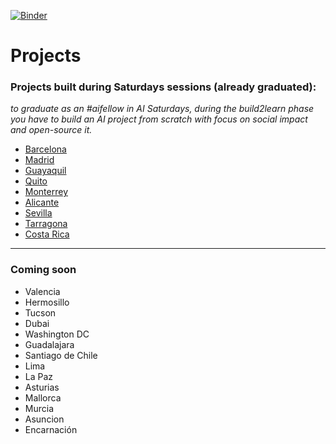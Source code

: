 [![Binder](https://mybinder.org/badge_logo.svg)](https://mybinder.org/v2/gh/SaturdaysAI/Projects/master)

# Projects
### Projects built during Saturdays sessions (already graduated):
_to graduate as an #aifellow in AI Saturdays, during the _build2learn_ phase you have to build an AI project from scratch with focus on social impact and open-source it._

- [Barcelona](https://github.com/SaturdaysAI/Projects/tree/master/Barcelona/readme.md)  
- [Madrid](https://github.com/SaturdaysAI/Projects/tree/master/Madrid/readme.md)
- [Guayaquil](https://github.com/SaturdaysAI/Projects/tree/master/Guayaquil/readme.md)
- [Quito](https://github.com/SaturdaysAI/Projects/tree/master/Quito/readme.md)
- [Monterrey](https://github.com/SaturdaysAI/Projects/tree/master/Monterrey/readme.md)
- [Alicante](https://github.com/SaturdaysAI/Projects/tree/master/Alicante/readme.md)
- [Sevilla](https://github.com/SaturdaysAI/Projects/tree/master/Sevilla/readme.md)
- [Tarragona](https://github.com/SaturdaysAI/Projects/tree/master/Tarragona/readme.md)
- [Costa Rica](https://github.com/SaturdaysAI/Projects/tree/master/CostaRica/readme.md)

---
### Coming soon

- Valencia
- Hermosillo
- Tucson
- Dubai
- Washington DC
- Guadalajara
- Santiago de Chile
- Lima
- La Paz
- Asturias
- Mallorca
- Murcia
- Asuncion
- Encarnación

